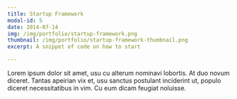 ```yaml
---
title: Startup Framework
modal-id: 5
date: 2014-07-14
img: /img/portfolio/startup-framework.png
thumbnail: /img/portfolio/startup-framework-thumbnail.png
excerpt: A snippet of code on how to start

---
```

Lorem ipsum dolor sit amet, usu cu alterum nominavi lobortis. At duo novum diceret. Tantas apeirian vix et, usu sanctus postulant inciderint ut, populo diceret necessitatibus in vim. Cu eum dicam feugiat noluisse.
